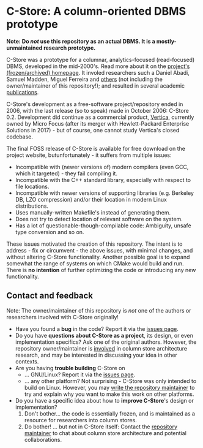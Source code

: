 # C-Store: A column-oriented DBMS prototype

**Note: Do _not_ use this repository as an actual DBMS. It is a mostly-unmaintained research prototype.**

C-Store was a prototype for a columnar, analytics-focused (read-focused) DBMS, developed in the mid-2000's. Read more about it on the [project's (frozen/archived) homepage](http://db.csail.mit.edu/projects/cstore/). It involed researchers such a Daniel Abadi, Samuel Madden, Miguel Ferreira and [others](db.csail.mit.edu/projects/cstore/#people) (not including the owner/maintainer of this repository!); and resulted in several academic [publications](http://db.csail.mit.edu/projects/cstore/#papers).

C-Store's development as a free-software project/repository ended in 2006, with the last release (so to speak) made in October 2006: C-Store 0.2. Development did continue as a commercial product, [Vertica](http://www.vertica.com/), currently owned by Micro Focus (after its merger with Hewlett-Packard Enterprise Solutions in 2017) - but of course, one cannot study Vertica's closed codebase. 

The final FOSS release of C-Store is available for free download on the project website, butunfortunately - it suffers from multiple issues:

* Incompatible with (newer versions of) modern compilers (even GCC, which it targeted) - they fail compiling it.
* Incompatible with the C++ standard library, especially with respect to file locations.
* Incompatible with newer versions of supporting libraries (e.g. Berkeley DB, LZO compression) and/or their location in modern Linux distributions.
* Uses manually-written Makefile's instead of generating them.
* Does not try to detect location of relevant software on the system.
* Has a lot of questionable-though-compilable code: Ambiguity, unsafe type conversion and so on.

These issues motivated the creation of this repository. The intent is to address - fix or circumvent - the above issues, with minimal changes, and without altering C-Store functionality. Another possible goal is to expand somewhat the range of systems on which CMake would build and run. There is **no intention** of further optimizing the code or introducing any new functionality.

## Contact and feedback

Note: The owner/maintainer of this repository is _not_ one of the authors or researchers involved with C-Store originally!

* Have you found a **bug** in the code? Report it via the [issues page](https://github.com/eyalroz/c-store/issues).
* Do you have **questions about C-Store as a project**, its design, or even implementation specifics? Ask one of the original authors. However, the repository owner/maintainer is [involved](https://arxiv.org/abs/1904.12217) in column store architecture research, and may be interested in discussing your idea in other contexts.
* Are you having **trouble building** C-Store on
   * ... GNU/Linux? Report it via the [issues page](https://github.com/eyalroz/c-store/issues).
   * ... any other platform? Not surprising - C-Store was only intended to build on Linux. However, you may [write the repository maintainer](mailto:eyalroz@technion.ac.il) to try and explain why you want to make this work on other platforms.
* Do you have a specific idea about how to **improve C-Store**'s design or implementation? 
   1. Don't bother... the code is essentially frozen, and is maintained as a resource for researchers into column stores. 
   2. Do bother! ... but not in C-Store itself: Contact the [repository maintainer](mailto:eyalroz@technion.ac.il) to chat about column store architecture and potential collaborations.

